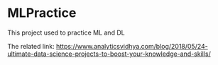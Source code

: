 # MLPractice
This project used to practice ML and DL 

The related link: https://www.analyticsvidhya.com/blog/2018/05/24-ultimate-data-science-projects-to-boost-your-knowledge-and-skills/
